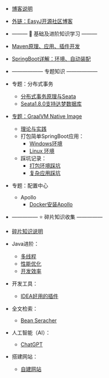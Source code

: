 * [博客说明](/)
* [外链：EasyJ开源社区博客](https://easyj.icu/blog/)


* <p>——— 📔 基础及进阶知识学习 ———</p>
* [Maven原理、应用、插件开发](maven/maven.md)
* [SpringBoot详解：环境、自动装配](spring/spring-boot.md)


* —————— 专题知识 ——————
* 专题：分布式事务
    * [分布式事务原理与Seata](seata/distributed-transaction-and-seata.md)
    * [Seata1.8.0支持达梦数据库](seata/seata-supported-dm.md)

* [专题：GraalVM Native Image](native-image/)
    * [理论与实践](native-image/theory-practice.md)
    * 打包简单SpringBoot应用：
        * [Windows环境](native-image/native-image-windows.md)
        * [ Linux 环境](native-image/native-image-linux.md)
    * 踩坑记录：
        * [打包环境踩坑](native-image/environment-treading-pit-log.md)
        * [复杂应用踩坑](native-image/treading-pit-log.md)

* 专题：配置中心
    * Apollo
        * [Docker安装Apollo](config-center/apollo/apollo-install-by-docker.md)

* ————— ⭐️ 碎片知识收集 —————
* [碎片知识说明](other-article/)

* Java进阶：
    * [多线程](other-article/java/multi-threads.md)
    * [性能优化](other-article/java/optimize-performance.md)
    * [开发效率](other-article/efficiency/development-efficiency.md)

* 开发工具：
    * [IDEA好用的插件](other-article/ide/idea-plugins.md)

* 全文检索：
    * [Bean Seracher](other-article/middleware/bean-seracher.md)

* 人工智能（AI）：
    * [ChatGPT](other-article/ai/chat-gpt.md)

* 搭建网站：
    * [自建网站](other-article/website/build-website.md)
